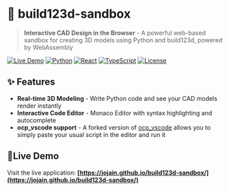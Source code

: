 # 🚀 build123d-sandbox

> **Interactive CAD Design in the Browser** - A powerful web-based sandbox for creating 3D models using Python and build123d, powered by WebAssembly

[![Live Demo](https://img.shields.io/badge/Live%20Demo-Available-brightgreen?style=for-the-badge)](https://jojain.github.io/build123d-sandbox/)
[![Python](https://img.shields.io/badge/Python-3.13-blue?style=for-the-badge&logo=python)](https://python.org)
[![React](https://img.shields.io/badge/React-19.1-61dafb?style=for-the-badge&logo=react)](https://reactjs.org)
[![TypeScript](https://img.shields.io/badge/TypeScript-5.8-3178c6?style=for-the-badge&logo=typescript)](https://typescriptlang.org)
[![License](https://img.shields.io/badge/License-Apache%202.0-green?style=for-the-badge)](LICENSE)

## ✨ Features

- **Real-time 3D Modeling** - Write Python code and see your CAD models render instantly
- **Interactive Code Editor** - Monaco Editor with syntax highlighting and autocomplete
- **ocp_vscode support** - A forked version of [ocp_vscode](https://github.com/Jojain/vscode-ocp-cad-viewer/tree/no_pyperclip) allows you to simply paste your usual script in the editor and run it



## 🚀Live Demo

Visit the live application: **[https://jojain.github.io/build123d-sandbox/](https://jojain.github.io/build123d-sandbox/)**
